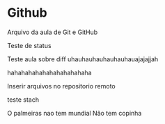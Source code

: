# Github

Arquivo da aula de Git e GitHub

Teste de status

Teste aula sobre diff
uhauhauhauhauhauhauajajajjah

hahahahahahahahahahahaha


Inserir arquivos no repositorio remoto

teste stach

O palmeiras nao tem mundial
Não tem copinha
